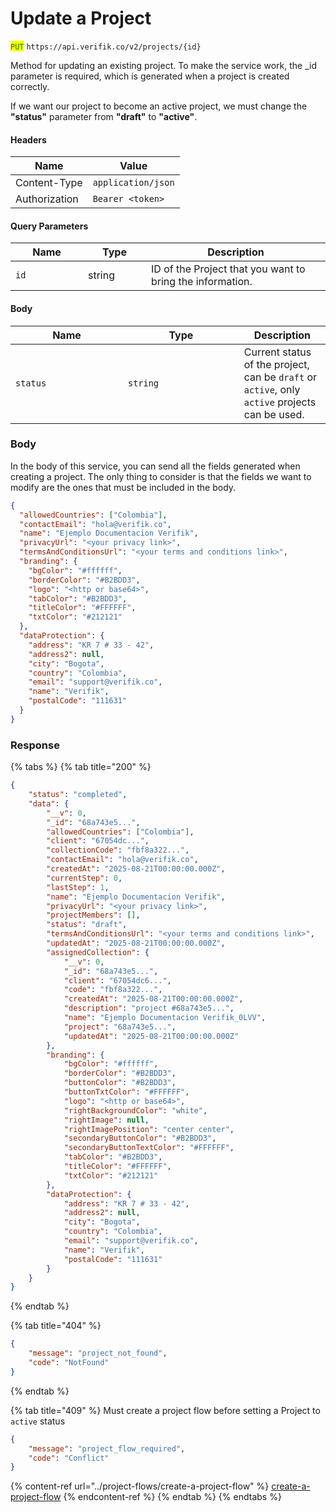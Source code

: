 # Update a Project

<mark style="color:green;">`PUT`</mark> `https://api.verifik.co/v2/projects/{id}`

Method for updating an existing project. To make the service work, the \_id parameter is required, which is generated when a project is created correctly.

If we want our project to become an active project, we must change the **"status"** parameter from **"draft"** to **"active"**.

#### **Headers**

| Name          | Value              |
| ------------- | ------------------ |
| Content-Type  | `application/json` |
| Authorization | `Bearer <token>`   |

#### **Query Parameters**

<table><thead><tr><th width="100">Name</th><th width="85">Type</th><th>Description</th></tr></thead><tbody><tr><td><code>id</code></td><td>string</td><td>ID of the Project that you want to bring the information.</td></tr></tbody></table>

#### **Body**

<table><thead><tr><th width="163.96484375">Name</th><th width="169.7890625">Type</th><th>Description</th></tr></thead><tbody><tr><td><code>status</code></td><td><code>string</code></td><td>Current status of the project, can be <code>draft</code> or <code>active</code>, only <code>active</code> projects can be used.</td></tr></tbody></table>

### Body

In the body of this service, you can send all the fields generated when creating a project. The only thing to consider is that the fields we want to modify are the ones that must be included in the body.

```json
{
  "allowedCountries": ["Colombia"],
  "contactEmail": "hola@verifik.co",
  "name": "Ejemplo Documentacion Verifik",
  "privacyUrl": "<your privacy link>",
  "termsAndConditionsUrl": "<your terms and conditions link>",
  "branding": {
    "bgColor": "#ffffff",
    "borderColor": "#B2BDD3",
    "logo": "<http or base64>",
    "tabColor": "#B2BDD3",
    "titleColor": "#FFFFFF",
    "txtColor": "#212121"
  },
  "dataProtection": {
    "address": "KR 7 # 33 - 42",
    "address2": null,
    "city": "Bogota",
    "country": "Colombia",
    "email": "support@verifik.co",
    "name": "Verifik",
    "postalCode": "111631"
  }
}
```

### **Response**

{% tabs %}
{% tab title="200" %}

```json
{
    "status": "completed",
    "data": {
        "__v": 0,
        "_id": "68a743e5...",
        "allowedCountries": ["Colombia"],
        "client": "67054dc...",
        "collectionCode": "fbf8a322...",
        "contactEmail": "hola@verifik.co",
        "createdAt": "2025-08-21T00:00:00.000Z",
        "currentStep": 0,
        "lastStep": 1,
        "name": "Ejemplo Documentacion Verifik",
        "privacyUrl": "<your privacy link>",
        "projectMembers": [],
        "status": "draft",
        "termsAndConditionsUrl": "<your terms and conditions link>",
        "updatedAt": "2025-08-21T00:00:00.000Z",
        "assignedCollection": {
            "__v": 0,
            "_id": "68a743e5...",
            "client": "67054dc6...",
            "code": "fbf8a322...",
            "createdAt": "2025-08-21T00:00:00.000Z",
            "description": "project #68a743e5...",
            "name": "Ejemplo Documentacion Verifik_0LVV",
            "project": "68a743e5...",
            "updatedAt": "2025-08-21T00:00:00.000Z"
        },
        "branding": {
            "bgColor": "#ffffff",
            "borderColor": "#B2BDD3",
            "buttonColor": "#B2BDD3",
            "buttonTxtColor": "#FFFFFF",
            "logo": "<http or base64>",
            "rightBackgroundColor": "white",
            "rightImage": null,
            "rightImagePosition": "center center",
            "secondaryButtonColor": "#B2BDD3",
            "secondaryButtonTextColor": "#FFFFFF",
            "tabColor": "#B2BDD3",
            "titleColor": "#FFFFFF",
            "txtColor": "#212121"
        },
        "dataProtection": {
            "address": "KR 7 # 33 - 42",
            "address2": null,
            "city": "Bogota",
            "country": "Colombia",
            "email": "support@verifik.co",
            "name": "Verifik",
            "postalCode": "111631"
        }
    }
}
```

{% endtab %}

{% tab title="404" %}

```json
{
    "message": "project_not_found",
    "code": "NotFound"
}
```

{% endtab %}

{% tab title="409" %}
Must create a project flow before setting a Project to `active` status

```json
{
    "message": "project_flow_required",
    "code": "Conflict"
}
```

{% content-ref url="../project-flows/create-a-project-flow" %}
[create-a-project-flow](https://docs.verifik.co/resources/project-flows/create-a-project-flow)
{% endcontent-ref %}
{% endtab %}
{% endtabs %}
